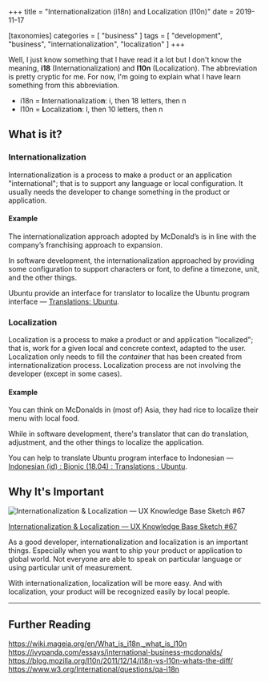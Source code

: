 +++
title = "Internationalization (i18n) and Localization (l10n)"
date = 2019-11-17

[taxonomies]
categories = [
  "business"
]
tags = [
  "development",
  "business",
  "internationalization",
  "localization"
]
+++

Well, I just know something that I have read it a lot but I don't know the meaning, **i18** (Internationalization) and **l10n** (Localization). The abbreviation is pretty cryptic for me. For now, I'm going to explain what I have learn something from this abbreviation.

- i18n = **I**nternationalizatio**n**: i, then 18 letters, then n
- l10n = **L**ocalizatio**n**: l, then 10 letters, then n

## What is it?

### Internationalization

Internationalization is a process to make a product or an application "international"; that is to support any language or local configuration. It usually needs the developer to change something in the product or application.

#### Example

The internationalization approach adopted by McDonald’s is in line with the company’s franchising approach to expansion.

In software development, the internationalization approached by providing some configuration to support characters or font, to define a timezone, unit, and the other things.

Ubuntu provide an interface for translator to localize the Ubuntu program interface — [Translations: Ubuntu](https://translations.launchpad.net/ubuntu).

### Localization

Localization is a process to make a product or and application "localized"; that is, work for a given local and concrete context, adapted to the user. Localization only needs to fill the *container* that has been created from internationalization process. Localization process are not involving the developer (except in some cases).

#### Example

You can think on McDonalds in (most of) Asia, they had rice to localize their menu with local food.

While in software development, there's translator that can do translation, adjustment, and the other things to localize the application.

You can help to translate Ubuntu program interface to Indonesian — [Indonesian (id) : Bionic (18.04) : Translations : Ubuntu](https://translations.launchpad.net/ubuntu/bionic/+lang/id).

## Why It's Important

![Internationalization & Localization — UX Knowledge Base Sketch #67](https://miro.medium.com/max/3507/1*Sp3eqPuXRBTBon-WhuGMcA.jpeg)

[Internationalization & Localization — UX Knowledge Base Sketch #67](https://medium.com/@tigran.baseyan/ux-knowledge-base-sketches-67-%D0%BF%D0%BE%D0%BB%D0%B5%D0%B7%D0%BD%D1%8B%D1%85-%D1%81%D1%81%D1%8B%D0%BB%D0%BE%D0%BA-%D1%87%D0%B0%D1%81%D1%82%D1%8C-3-45b001505277)

As a good developer, internationalization and localization is an important things. Especially when you want to ship your product or application to global world. Not everyone are able to speak on particular language or using particular unit of measurement.

With internationalization, localization will be more easy. And with localization, your product will be recognized easily by local people.

---

## Further Reading

https://wiki.mageia.org/en/What_is_i18n,_what_is_l10n
https://ivypanda.com/essays/international-business-mcdonalds/
https://blog.mozilla.org/l10n/2011/12/14/i18n-vs-l10n-whats-the-diff/
https://www.w3.org/International/questions/qa-i18n
